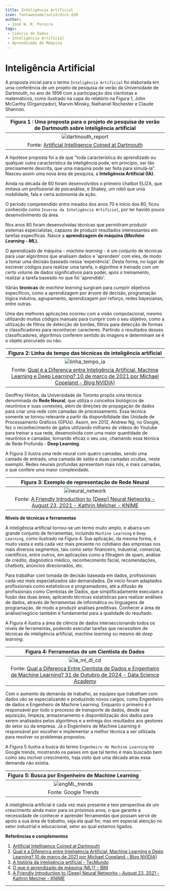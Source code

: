 ```yaml
---
title: Inteligência Artificial
icon: fontawesome/solid/dice-d20
author:
 - José W. R. Pereira
tags:
 - Ciência de Dados
 - Inteligência Artificial
 - Aprendizado de Máquina
---
```



# Inteligência Artificial

A proposta inicial para o termo `Inteligência Artificial` foi elaborada em uma 
conferência de um projeto de pesquisa de verão da Universidade de Dartmouth, 
no ano de 1956 com a participação dos cientistas e matemáticos, 
como ilustrado na capa do relatório na Figura 1, 
John McCarthy (Organizador), Marvin Minsky, Nathaniel Rochester e Claude Shannon. 


| Figura 1 : Uma proposta para o projeto de pesquisa de verão de Dartmouth sobre inteligência artificial |
| :-------------------------------------------------: |
| ![dartmouth_report](img/dartmouth_ia.png) |
| Fonte: [Artificial Intelligence Coined at Dartmouth](https://home.dartmouth.edu/about/artificial-intelligence-ai-coined-dartmouth) |

A hipótese proposta foi a de que 
"toda característica do aprendizado ou qualquer outra característica da inteligência pode, 
em princípio, ser tão precisamente descrita, que uma máquina pode ser feita para simulá-la". 
Nasceu assim uma nova área de pesquisa, a **Inteligência Artificial (IA)**. 

Ainda na década de 60 foram desenvolvidos o primeiro chatbot ELIZA, 
que imitava um profissional de psicanálise, e Shakey, um robô que unia mobilidade, 
fala e certa autonomia de ação. 

O período compreendido entre meados dos anos 70 e início dos 80, 
ficou conhecido como `Inverno da Inteligência Artificial`, 
por ter havido pouco desenvolvimento da área. 

Nos anos 80 foram desenvolvidas técnicas que permitiram produzir sistemas especialistas, 
capazes de produzir resultados interessantes em tarefas específicas. 
Nasce a **aprendizagem de máquina (*Machine Learning - ML*).**

O aprendizado de máquina - *machine learning* - é um conjunto de técnicas para usar 
algoritmos que analisam dados e 'aprendem' com eles, de modo a tomar uma decisão baseado 
nessa 'experiência'. Desta forma, no lugar de escrever códigos para realizar uma tarefa, 
o algoritmo é treinado com um certo volume de dados significativos para poder, 
após o treinamento, realizar a tarefa baseado no que foi 'aprendido'. 

Várias **técnicas** de *machine learning* surgiram para cumprir objetivos específicos, 
como a aprendizagem por árvore de decisão, programação lógica indutiva, agrupamento, 
aprendizagem por reforço, redes bayesianas, entre outras. 

Uma das melhores aplicações ocorreu com a visão computacional, 
mesmo utilizando muitos códigos manuais para cumprir com o seu objetivo, 
como a utilização de filtros de detecção de bordas, 
filtros para detecção de formas e classificadores para reconhecer caracteres. 
Partindo o resultados desses classificadores, algoritmos conferem sentido às imagens e 
determinam se é o objeto procurado ou não. 

| Figura 2: Linha do tempo das técnicas de inteligência artificial  |
| :---------------------------------------------------------------: |
| ![linha_tempo_ia](img/linhaTempoIA.png)                           |
| Fonte: [Qual é a Diferença entre Inteligência Artificial, Machine Learning e Deep Learning? 10 de março de 2021 por Michael Copeland - Blog NVIDIA)](https://blog.nvidia.com.br/blog/qual-e-a-diferenca-entre-inteligencia-artificial-machine-learning-e-deep-learning/) |


Geoffrey Hinton, da Universidade de Toronto propôs uma técnica denominada de **Rede Neural**, 
que utiliza o conceitos biológicos de neurônios e suas conexões, 
além de direções de propagação de dados para criar uma rede com camadas de processamento. 
Essa técnica somente se tornou relevante a partir da disponibilidade das 
Unidade de Processamento Gráficos (GPUs). Assim, em 2012, Andrew Ng, no Google, 
fez o reconhecimento de gatos utilizando milhares de vídeos do Youtube para treinar a sua rede, 
desenvolvida com uma maior quantidade de neurônios e camadas, tornando eficaz o seu uso, 
chamando essa técnica de Rede Profunda - **Deep Learning**. 

A Figura 3 ilustra uma rede neural com quatro camadas, sendo uma camada de entrada, 
uma camada de saída e duas camadas ocultas, neste exemplo. 
Redes neurais profundas apresentam mais nós, e mais camadas, 
o que confere uma maior complexidade. 


| Figura 3: Exemplo de representação de Rede Neural   |
| :-------------------------------------------------: |
| ![neural_network](img/neural_network.png)           |
| Fonte: [A Friendly Introduction to [Deep] Neural Networks - August 23, 2021 - Kathrin Melcher - KNIME](https://www.knime.com/blog/a-friendly-introduction-to-deep-neural-networks) |



**Níveis de técnicas e ferramentas**

A inteligência artificial tornou-se um termo muito amplo, 
e abarca um grande conjunto de ferramentas, incluindo `Machine Learning` e `Deep Learning`, 
como ilustrado na Figura 4. Sua aplicação, da mesma forma, 
é muito vasta e está cada vez mais presente no cotidiano das empresas nos mais diversos 
segmentos, tais como setor financeiro, industrial, comercial, científicos, 
entre outros, em aplicações como a filtragem de spam, análise de crédito, 
diagnóstico médico, reconhecimento facial, recomendações, chatbots, anúncios direcionados, etc.

Para trabalhar com tomada de decisão baseada em dados, 
profissionais cada vez mais especializados são demandados. 
De início foram adaptados profissionais como estatísticos e programadores, 
até a difusão de profissionais como Cientistas de Dados, 
que simplificadamente executam a fusão das duas áreas, aplicando técnicas estatísticas 
para realizar análises de dados, através de ferramentas de informática ou 
linguagens de programação, de modo a produzir análises preditivas. 
Conhecer a área de análise/negócio também é fundamental para a qualidade do resultado. 

A Figura 4 ilustra a área de ciência de dados interseccionando todos os níveis de ferramentas, 
podendo executar tarefas que necessitem de técnicas de inteligência artificial, 
*machine learning* ou mesmo de *deep learning*. 

| Figura 4: Ferramentas de um Cientista de Dados |
| :--------------------------------------------: |
| ![ia_ml_dl_cd](img/ia_ml_dl_cd.png)            |
| Fonte: [Qual a Diferença Entre Cientista de Dados e Engenheiro de Machine Learning? 31 de Outubro de 2024 - Data Science Academy](https://blog.dsacademy.com.br/qual-a-diferenca-entre-cientista-de-dados-e-engenheiro-de-machine-learning/) |


Com o aumento da demanda de trabalho, as equipes que trabalham com dados vão se 
especializando e produzindo novos cargos, como Engenheiro de dados e Engenheiro de 
Machine Learning. Enquanto o primeiro é o responsável por todo o processo de 
transporte de dados, desde sua aquisição, limpeza, armazenamento e 
disponibilização dos dados para serem analisados pelos algoritmos e a entrega dos 
resultados aos gestores do setor ou da empresa. 
Já o Engenheiro de Machine Learning é responsável por escolher e implementar a melhor 
técnica a ser utilizada para resolver os problemas propostos. 


A Figura 5 ilustra a busca do termo `Engenheiro de Machine Learning` no Google trends, 
mostrando os países em que tal termo é mais buscado bem como seu incrível crescimento, 
haja visto que uma década atrás essa demanda não existia. 

| Figura 5: Busca por Engenheiro de Machine Learning |
| :------------------------------------------------: |
| ![engML_trends](img/engML_trends.png)    |
|                Fonte: Google Trends                |

A inteligência artificial é cada vez mais presente e tem perspectiva de um 
crescimento ainda maior para os próximos anos, o que garante a necessidade de 
conhecer e aprender ferramentas que possam servir de apoio a sua área de trabalho, 
seja ela qual for, mas em especial atenção no setor industrial e educacional, 
setor ao qual estamos ligados. 


**Referências e complementos**

1. [Artificial Intelligence Coined at Dartmouth](https://home.dartmouth.edu/about/artificial-intelligence-ai-coined-dartmouth)
2. [Qual é a Diferença entre Inteligência Artificial, Machine Learning e Deep Learning? 10 de março de 2021 por Michael Copeland - Blog NVIDIA)](https://blog.nvidia.com.br/blog/qual-e-a-diferenca-entre-inteligencia-artificial-machine-learning-e-deep-learning/)
3. [A história da inteligência artificial - TecMundo](https://www.tecmundo.com.br/mercado/135413-historia-inteligencia-artificial-video.htm)
4. [O que é aprendizado de máquina (ML)? - IBM](https://www.ibm.com/br-pt/topics/machine-learning)
5. [A Friendly Introduction to [Deep] Neural Networks - August 23, 2021 - Kathrin Melcher - KNIME](https://www.knime.com/blog/a-friendly-introduction-to-deep-neural-networks)




---
